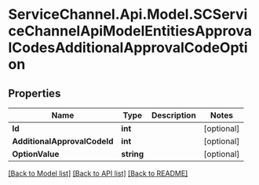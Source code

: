 # ServiceChannel.Api.Model.SCServiceChannelApiModelEntitiesApprovalCodesAdditionalApprovalCodeOption

## Properties

Name | Type | Description | Notes
------------ | ------------- | ------------- | -------------
**Id** | **int** |  | [optional] 
**AdditionalApprovalCodeId** | **int** |  | [optional] 
**OptionValue** | **string** |  | [optional] 

[[Back to Model list]](../README.md#documentation-for-models) [[Back to API list]](../README.md#documentation-for-api-endpoints) [[Back to README]](../README.md)

